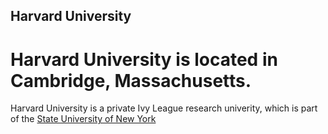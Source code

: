 ## Harvard University
# Harvard University is located in **Cambridge, Massachusetts**.
Harvard University is a private Ivy League research univerity, which is part of the [State University of New York](https://www.harvard.edu/) 